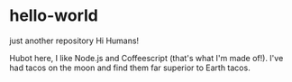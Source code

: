 # hello-world
just another repository 
Hi Humans!

Hubot here, I like Node.js and Coffeescript (that's what I'm made of!). 
I've had tacos on the moon and find them far superior to Earth tacos. 
